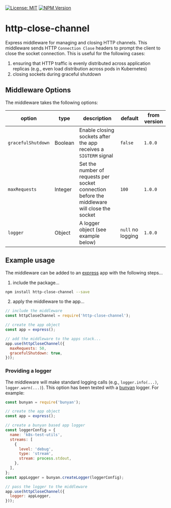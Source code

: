 [![License: MIT](https://img.shields.io/badge/License-MIT-green.svg)](https://opensource.org/licenses/MIT)
[![NPM Version](https://img.shields.io/npm/v/http-close-channel.svg)](https://npmjs.org/package/http-close-channel)

# http-close-channel

Express middleware for managing and closing HTTP channels.  This middleware sends HTTP `Connection Close` headers to prompt the client to close the socket connection.  This is useful for the following cases:

1. ensuring that HTTP traffic is evenly distributed across application replicas (e.g., even load distribution across pods in Kubernetes)
1. closing sockets during graceful shutdown

## Middleware Options

The middleware takes the following options:

|option|type|description|default|from version|
|------|----|-----------|-------|------------|
|`gracefulShutdown`|Boolean|Enable closing sockets after the app receives a `SIGTERM` signal|`false`|`1.0.0`|
|`maxRequests`|Integer|Set the number of requests per socket connection before the middleware will close the socket|`100`|`1.0.0`|
|`logger`|Object|A logger object (see example below)|`null` no logging|`1.0.0`|

## Example usage

The middleware can be added to an [express](https://expressjs.com/) app with the following steps...

1. include the package...

```bash
npm install http-close-channel --save
```

2. apply the middleware to the app...

```javascript
// include the middleware
const httpCloseChannel = require('http-close-channel');

// create the app object
const app = express();

// add the middleware to the apps stack...
app.use(httpCloseChannel({
  maxRequests: 50,
  gracefulShutdown: true,
}));
```

### Providing a logger

The middleware will make standard logging calls (e.g., `logger.info(...)`, `logger.warn(...)`).  This option has been tested with a [bunyan](https://www.npmjs.com/package/bunyan) logger. For example:

```javascript
const bunyan = require('bunyan');

// create the app object
const app = express();

// create a bunyan based app logger
const loggerConfig = {
  name: 'k8s-test-utils',
  streams: [
    {
      level: 'debug',
      type: 'stream',
      stream: process.stdout,
    },
  ],
};
const appLogger = bunyan.createLogger(loggerConfig);

// pass the logger to the middleware
app.use(httpCloseChannel({
  logger: appLogger,
}));
```
